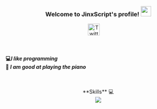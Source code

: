 <h3 align="center">
  Welcome to JinxScript's profile!
  <img src="https://media.giphy.com/media/hvRJCLFzcasrR4ia7z/giphy.gif" width="28">
</h3>
<p align="center">
  <a href="https://twitter.com/jinxscript"><img width="32px" alt="Twitter" title="Twitter" src="https://i.imgur.com/OXZM1L6.png"/></a>
  &#8287;&#8287;&#8287;&#8287;&#8287;
</p>

</br>
<h4>

💻*I like programming* </br>
🎹 *I am good at playing the piano*

</h4>
</br>

<p align = "center">
**Skills** 💻					
</br>
<img src="https://skillicons.dev/icons?i=git,js,figma,react,java,cpp" align="center"/>

</p>

